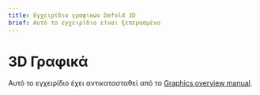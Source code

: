 ```yaml
---
title: Εγχειρίδιο γραφικών Defold 3D
brief: Αυτό το εγχειρίδιο είναι ξεπερασμένο
---
```


# 3D Γραφικά


Αυτό το εγχειρίδιο έχει αντικατασταθεί από το [Graphics overview manual](/manuals/graphics).

